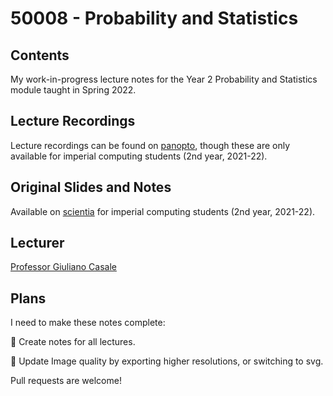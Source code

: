 # 50008 - Probability and Statistics
## Contents
My work-in-progress lecture notes for the Year 2 Probability and Statistics module taught in Spring 2022.

## Lecture Recordings
Lecture recordings can be found on [panopto](https://imperial.cloud.panopto.eu/Panopto/Pages/Sessions/List.aspx#folderID=%22dc424cad-efa5-4716-af5e-adb9014a612e%22), though these are only available for imperial computing students (2nd year, 2021-22).

## Original Slides and Notes
Available on [scientia](https://scientia.doc.ic.ac.uk/2122/modules/50008/resources) for imperial computing students (2nd year, 2021-22).

## Lecturer
[Professor Giuliano Casale](http://wp.doc.ic.ac.uk/gcasale/)


## Plans
I need to make these notes complete:

🔴 Create notes for all lectures.

🔴 Update Image quality by exporting higher resolutions, or switching to svg.

Pull requests are welcome!